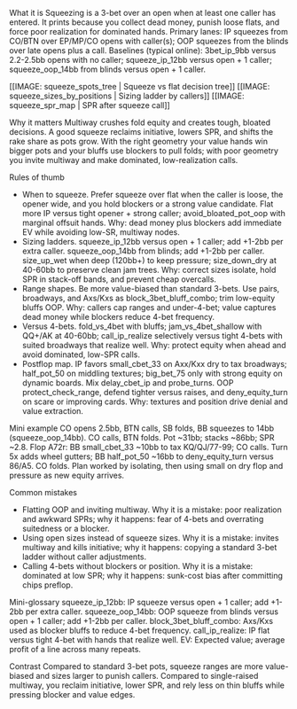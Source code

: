 What it is
Squeezing is a 3-bet over an open when at least one caller has entered. It prints because you collect dead money, punish loose flats, and force poor realization for dominated hands. Primary lanes: IP squeezes from CO/BTN over EP/MP/CO opens with caller(s); OOP squeezes from the blinds over late opens plus a call. Baselines (typical online): 3bet_ip_9bb versus 2.2-2.5bb opens with no caller; squeeze_ip_12bb versus open + 1 caller; squeeze_oop_14bb from blinds versus open + 1 caller.

[[IMAGE: squeeze_spots_tree | Squeeze vs flat decision tree]]
[[IMAGE: squeeze_sizes_by_positions | Sizing ladder by callers]]
[[IMAGE: squeeze_spr_map | SPR after squeeze call]]

Why it matters
Multiway crushes fold equity and creates tough, bloated decisions. A good squeeze reclaims initiative, lowers SPR, and shifts the rake share as pots grow. With the right geometry your value hands win bigger pots and your bluffs use blockers to pull folds; with poor geometry you invite multiway and make dominated, low-realization calls.

Rules of thumb
- When to squeeze. Prefer squeeze over flat when the caller is loose, the opener wide, and you hold blockers or a strong value candidate. Flat more IP versus tight opener + strong caller; avoid_bloated_pot_oop with marginal offsuit hands. Why: dead money plus blockers add immediate EV while avoiding low-SR, multiway nodes.
- Sizing ladders. squeeze_ip_12bb versus open + 1 caller; add +1-2bb per extra caller. squeeze_oop_14bb from blinds; add +1-2bb per caller. size_up_wet when deep (120bb+) to keep pressure; size_down_dry at 40-60bb to preserve clean jam trees. Why: correct sizes isolate, hold SPR in stack-off bands, and prevent cheap overcalls.
- Range shapes. Be more value-biased than standard 3-bets. Use pairs, broadways, and Axs/Kxs as block_3bet_bluff_combo; trim low-equity bluffs OOP. Why: callers cap ranges and under-4-bet; value captures dead money while blockers reduce 4-bet frequency.
- Versus 4-bets. fold_vs_4bet with bluffs; jam_vs_4bet_shallow with QQ+/AK at 40-60bb; call_ip_realize selectively versus tight 4-bets with suited broadways that realize well. Why: protect equity when ahead and avoid dominated, low-SPR calls.
- Postflop map. IP favors small_cbet_33 on Axx/Kxx dry to tax broadways; half_pot_50 on middling textures; big_bet_75 only with strong equity on dynamic boards. Mix delay_cbet_ip and probe_turns. OOP protect_check_range, defend tighter versus raises, and deny_equity_turn on scare or improving cards. Why: textures and position drive denial and value extraction.

Mini example
CO opens 2.5bb, BTN calls, SB folds, BB squeezes to 14bb (squeeze_oop_14bb). CO calls, BTN folds. Pot ~31bb; stacks ~86bb; SPR ~2.8. Flop A72r: BB small_cbet_33 ~10bb to tax KQ/QJ/77-99; CO calls. Turn 5x adds wheel gutters; BB half_pot_50 ~16bb to deny_equity_turn versus 86/A5. CO folds. Plan worked by isolating, then using small on dry flop and pressure as new equity arrives.

Common mistakes
- Flatting OOP and inviting multiway. Why it is a mistake: poor realization and awkward SPRs; why it happens: fear of 4-bets and overrating suitedness or a blocker.
- Using open sizes instead of squeeze sizes. Why it is a mistake: invites multiway and kills initiative; why it happens: copying a standard 3-bet ladder without caller adjustments.
- Calling 4-bets without blockers or position. Why it is a mistake: dominated at low SPR; why it happens: sunk-cost bias after committing chips preflop.

Mini-glossary
squeeze_ip_12bb: IP squeeze versus open + 1 caller; add +1-2bb per extra caller.
squeeze_oop_14bb: OOP squeeze from blinds versus open + 1 caller; add +1-2bb per caller.
block_3bet_bluff_combo: Axs/Kxs used as blocker bluffs to reduce 4-bet frequency.
call_ip_realize: IP flat versus tight 4-bet with hands that realize well.
EV: Expected value; average profit of a line across many repeats.

Contrast
Compared to standard 3-bet pots, squeeze ranges are more value-biased and sizes larger to punish callers. Compared to single-raised multiway, you reclaim initiative, lower SPR, and rely less on thin bluffs while pressing blocker and value edges.
